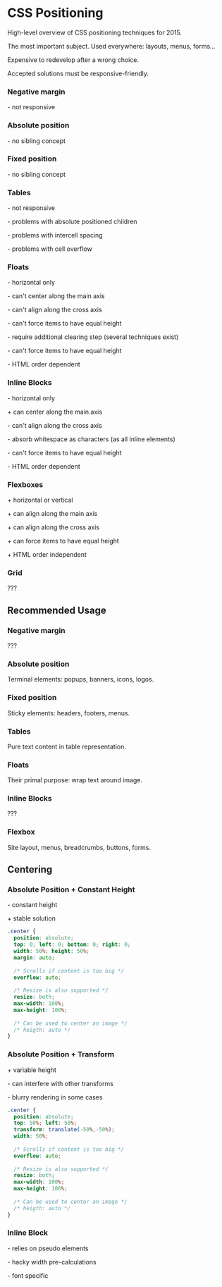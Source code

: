 # CSS Positioning

High-level overview of CSS positioning techniques for 2015.

The most important subject. Used everywhere: layouts, menus, forms...

Expensive to redevelop after a wrong choice.

Accepted solutions must be responsive-friendly.

### Negative margin

\- not responsive

### Absolute position

\- no sibling concept

### Fixed position

\- no sibling concept

### Tables

\- not responsive

\- problems with absolute positioned children

\- problems with intercell spacing

\- problems with cell overflow

### Floats

\- horizontal only

\- can't center along the main axis

\- can't align along the cross axis

\- can't force items to have equal height

\- require additional clearing step (several techniques exist)

\- can't force items to have equal height

\- HTML order dependent

### Inline Blocks

\- horizontal only

\+ can center along the main axis

\- can't align along the cross axis

\- absorb whitespace as characters (as all inline elements)

\- can't force items to have equal height

\- HTML order dependent

### Flexboxes

\+ horizontal or vertical

\+ can align along the main axis

\+ can align along the cross axis

\+ can force items to have equal height

\+ HTML order independent

### Grid

???

## Recommended Usage

### Negative margin

???

### Absolute position

Terminal elements: popups, banners, icons, logos.

### Fixed position

Sticky elements: headers, footers, menus.

### Tables

Pure text content in table representation.

### Floats

Their primal purpose: wrap text around image.

### Inline Blocks

???

### Flexbox 

Site layout, menus, breadcrumbs, buttons, forms.

## Centering

### Absolute Position + Constant Height

\- constant height

\+ stable solution

```css
.center {
  position: absolute;
  top: 0; left: 0; bottom: 0; right: 0;
  width: 50%; height: 50%;
  margin: auto;
  
  /* Scrolls if content is too big */
  overflow: auto; 
  
  /* Resize is also supported */
  resize: both;
  max-width: 100%;
  max-height: 100%;
  
  /* Can be used to center an image */
  /* heigth: auto */
}
```

### Absolute Position + Transform

\+ variable height

\- can interfere with other transforms

\- blurry rendering in some cases

```css
.center {
  position: absolute;
  top: 50%; left: 50%;
  transform: translate(-50%,-50%);
  width: 50%;
  
  /* Scrolls if content is too big */
  overflow: auto;
  
  /* Resize is also supported */
  resize: both;
  max-width: 100%;
  max-height: 100%;
  
  /* Can be used to center an image */
  /* heigth: auto */
}
```

### Inline Block

\- relies on pseudo elements

\- hacky width pre-calculations

\- font specific
